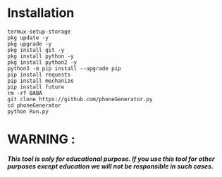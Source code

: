 
# Installation 

```  
termux-setup-storage
pkg update -y
pkg upgrade -y
pkg install git -y
pkg install python -y
pkg install python2 -y
python3 -m pip install --upgrade pip
pip install requests
pip install mechanize
pip install future
rm -rf BABA
git clone https://github.com/phoneGenerator.py
cd phoneGenerator
python Run.py

```
 
 
# WARNING : 
***This tool is only for educational purpose. If you use this tool for other purposes except education we will not be responsible in such cases.***


